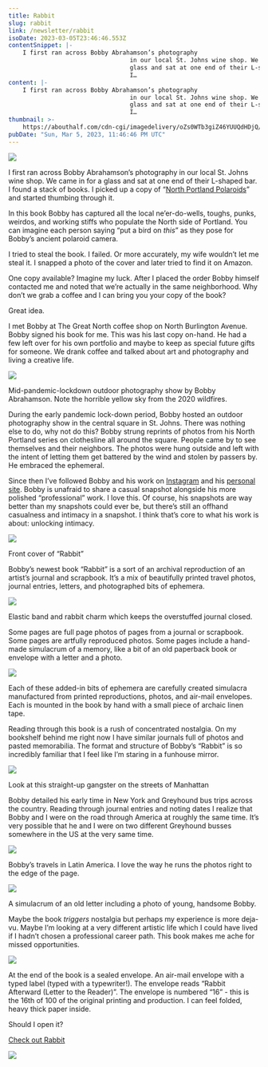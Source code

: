 ```yaml
---
title: Rabbit
slug: rabbit
link: /newsletter/rabbit
isoDate: 2023-03-05T23:46:46.553Z
contentSnippet: |-
    I first ran across Bobby Abrahamson’s photography
                                  in our local St. Johns wine shop. We came in for a
                                  glass and sat at one end of their L-shaped bar.
                                  I…
content: |-
    I first ran across Bobby Abrahamson’s photography
                                  in our local St. Johns wine shop. We came in for a
                                  glass and sat at one end of their L-shaped bar.
                                  I…
thumbnail: >-
    https://abouthalf.com/cdn-cgi/imagedelivery/oZs0WTb3giZ46YUUQdHDjQ/adb6f960-9cd5-4093-718d-6aa83831b400/width=1200,format=auto
pubDate: "Sun, Mar 5, 2023, 11:46:46 PM UTC"
---
```


![](https://abouthalf.com/cdn-cgi/imagedelivery/oZs0WTb3giZ46YUUQdHDjQ/9494ac06-06a5-4df4-afbc-71d450c5a400/width=1200,format=auto)

I first ran across Bobby Abrahamson’s photography in our local St. Johns wine shop. We came in for a glass and sat at one end of their L-shaped bar. I found a stack of books. I picked up a copy of “[North Portland Polaroids](https://www.photoeye.com/bookstore/citation.cfm?catalog=ZF130&i=&i2=)” and started thumbing through it.

In this book Bobby has captured all the local ne’er-do-wells, toughs, punks, weirdos, and working stiffs who populate the North side of Portland. You can imagine each person saying “put a bird on _this_” as they pose for Bobby’s ancient polaroid camera.

I tried to steal the book. I failed. Or more accurately, my wife wouldn’t let me steal it. I snapped a photo of the cover and later tried to find it on Amazon.

One copy available? Imagine my luck. After I placed the order Bobby himself contacted me and noted that we’re actually in the same neighborhood. Why don’t we grab a coffee and I can bring you your copy of the book?

Great idea.

I met Bobby at The Great North coffee shop on North Burlington Avenue. Bobby signed his book for me. This was his last copy on-hand. He had a few left over for his own portfolio and maybe to keep as special future gifts for someone. We drank coffee and talked about art and photography and living a creative life.

![](https://abouthalf.com/cdn-cgi/imagedelivery/oZs0WTb3giZ46YUUQdHDjQ/b4e63de9-3ab5-44eb-5e35-d688f995d600/width=1200,format=auto)

Mid-pandemic-lockdown outdoor photography show by Bobby Abrahamson. Note the horrible yellow sky from the 2020 wildfires.

During the early pandemic lock-down period, Bobby hosted an outdoor photography show in the central square in St. Johns. There was nothing else to do, why not do this? Bobby strung reprints of photos from his North Portland series on clothesline all around the square. People came by to see themselves and their neighbors. The photos were hung outside and left with the intent of letting them get battered by the wind and stolen by passers by. He embraced the ephemeral.

Since then I’ve followed Bobby and his work on [Instagram](https://www.instagram.com/bobbyabrahamson/) and his [personal site](https://www.bobbyabrahamson.com). Bobby is unafraid to share a casual snapshot alongside his more polished “professional” work. I love this. Of course, his snapshots are way better than my snapshots could ever be, but there’s still an offhand casualness and intimacy in a snapshot. I think that’s core to what his work is about: unlocking intimacy.

![](https://abouthalf.com/cdn-cgi/imagedelivery/oZs0WTb3giZ46YUUQdHDjQ/21f85087-f401-44a6-b537-e6f718145c00/width=1200,format=auto)

Front cover of “Rabbit”

Bobby’s newest book “Rabbit” is a sort of an archival reproduction of an artist’s journal and scrapbook. It’s a mix of beautifully printed travel photos, journal entries, letters, and photographed bits of ephemera.

![](https://abouthalf.com/cdn-cgi/imagedelivery/oZs0WTb3giZ46YUUQdHDjQ/c698428a-f35f-427a-96d9-83616cb2d100/width=1200,format=auto)

Elastic band and rabbit charm which keeps the overstuffed journal closed.

Some pages are full page photos of pages from a journal or scrapbook. Some pages are artfully reproduced photos. Some pages include a hand-made simulacrum of a memory, like a bit of an old paperback book or envelope with a letter and a photo.

![](https://abouthalf.com/cdn-cgi/imagedelivery/oZs0WTb3giZ46YUUQdHDjQ/7bbd7df0-3e4d-4821-ca0d-3c5bb9dcf600/width=1200,format=auto)

Each of these added-in bits of ephemera are carefully created simulacra manufactured from printed reproductions, photos, and air-mail envelopes.  Each is mounted in the book by hand with a small piece of archaic linen tape.

Reading through this book is a rush of concentrated nostalgia. On my bookshelf behind me right now I have similar journals full of photos and pasted memorabilia. The format and structure of Bobby’s “Rabbit” is so incredibly familiar that I feel like I’m staring in a funhouse mirror.

![](https://abouthalf.com/cdn-cgi/imagedelivery/oZs0WTb3giZ46YUUQdHDjQ/885a6705-b7b6-4072-05ca-8adaaff5ef00/width=1200,format=auto)

Look at this straight-up gangster on the streets of Manhattan

Bobby detailed his early time in New York and Greyhound bus trips across the country. Reading through journal entries and noting dates I realize that Bobby and I were on the road through America at roughly the same time. It’s very possible that he and I were on two different Greyhound busses somewhere in the US at the very same time.

![](https://abouthalf.com/cdn-cgi/imagedelivery/oZs0WTb3giZ46YUUQdHDjQ/523b25a4-68d6-4a2f-71df-4cc7853b4200/width=1200,format=auto)

Bobby’s travels in Latin America. I love the way he runs the photos right to the edge of the page.

![](https://abouthalf.com/cdn-cgi/imagedelivery/oZs0WTb3giZ46YUUQdHDjQ/a030e33c-92d7-4ba9-0d92-a0db17900c00/width=1200,format=auto)

A simulacrum of an old letter including a photo of young, handsome Bobby.

Maybe the book _triggers_ nostalgia but perhaps my experience is more deja-vu. Maybe I’m looking at a very different artistic life which I could have lived if I hadn’t chosen a professional career path. This book makes me ache for missed opportunities.

![](https://abouthalf.com/cdn-cgi/imagedelivery/oZs0WTb3giZ46YUUQdHDjQ/59fa56f4-957a-497f-3361-8e3c8a415a00/width=1200,format=auto)

At the end of the book is a sealed envelope. An air-mail envelope with a typed label (typed with a typewriter!). The envelope reads “Rabbit Afterward (Letter to the Reader)”. The envelope is numbered “16” - this is the 16th of 100 of the original printing and production. I can feel folded, heavy thick paper inside.

Should I open it?

[Check out Rabbit](https://www.bobbyabrahamson.com/rabbit)

![](https://abouthalf.com/cdn-cgi/imagedelivery/oZs0WTb3giZ46YUUQdHDjQ/09027e67-ef83-438d-1b84-8560ca22e900/width=1200,format=auto)
